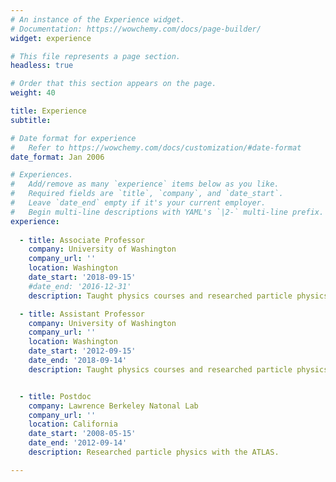 ```yaml
---
# An instance of the Experience widget.
# Documentation: https://wowchemy.com/docs/page-builder/
widget: experience

# This file represents a page section.
headless: true

# Order that this section appears on the page.
weight: 40

title: Experience
subtitle:

# Date format for experience
#   Refer to https://wowchemy.com/docs/customization/#date-format
date_format: Jan 2006

# Experiences.
#   Add/remove as many `experience` items below as you like.
#   Required fields are `title`, `company`, and `date_start`.
#   Leave `date_end` empty if it's your current employer.
#   Begin multi-line descriptions with YAML's `|2-` multi-line prefix.
experience:
        
  - title: Associate Professor
    company: University of Washington
    company_url: ''
    location: Washington
    date_start: '2018-09-15'
    #date_end: '2016-12-31'
    description: Taught physics courses and researched particle physics with the ATLAS, FASER and FastML.

  - title: Assistant Professor
    company: University of Washington
    company_url: ''
    location: Washington
    date_start: '2012-09-15'
    date_end: '2018-09-14'
    description: Taught physics courses and researched particle physics with the ATLAS.


  - title: Postdoc 
    company: Lawrence Berkeley Natonal Lab
    company_url: ''
    location: California
    date_start: '2008-05-15'
    date_end: '2012-09-14'
    description: Researched particle physics with the ATLAS.

---
```

